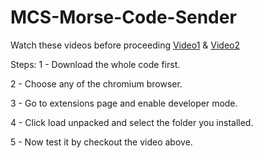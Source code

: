 # MCS-Morse-Code-Sender

 Watch these videos before proceeding [Video1](https://youtu.be/yYu-dECyqug?si=yCYbQO19MOmKi3pK) & [Video2](https://youtu.be/TlbO0-N8Ha4)

Steps:
1 - Download the whole code first.

2 - Choose any of the chromium browser.

3 - Go to extensions page and enable developer mode.

4 - Click load unpacked and select the folder you installed.

5 - Now test it by checkout the video above.
